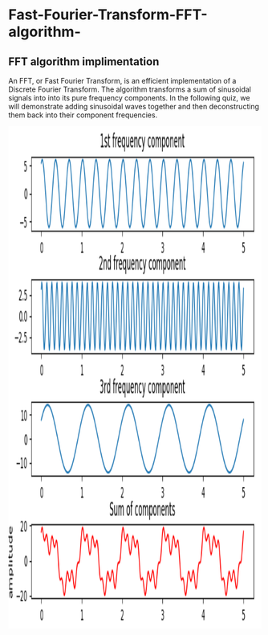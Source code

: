 # Fast-Fourier-Transform-FFT-algorithm-


## FFT algorithm implimentation

An FFT, or Fast Fourier Transform, is an efficient implementation of a Discrete Fourier Transform. The algorithm transforms a sum of sinusoidal signals into into its pure frequency components. In the following quiz, we will demonstrate adding sinusoidal waves together and then deconstructing them back into their component frequencies.


<img src="sum-of-components.png" height=1000 width=1200 >
